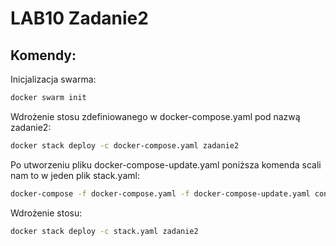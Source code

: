 
# LAB10 Zadanie2




## Komendy:

Inicjalizacja swarma:
```bash
docker swarm init

```
Wdrożenie stosu zdefiniowanego w docker-compose.yaml pod nazwą zadanie2:
```bash
docker stack deploy -c docker-compose.yaml zadanie2

```
Po utworzeniu pliku docker-compose-update.yaml poniższa komenda scali nam to w jeden plik stack.yaml:
```bash
docker-compose -f docker-compose.yaml -f docker-compose-update.yaml config > stack.yaml
```
Wdrożenie stosu:
```bash
docker stack deploy -c stack.yaml zadanie2
```